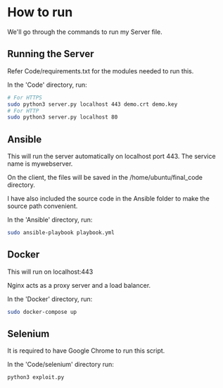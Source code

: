 # How to run 

We'll go through the commands to run my Server file.

## Running the Server

Refer Code/requirements.txt for the modules needed to run this.

In the 'Code' directory, run:

```bash
# For HTTPS
sudo python3 server.py localhost 443 demo.crt demo.key
# For HTTP
sudo python3 server.py localhost 80 
```
## Ansible

This will run the server automatically on localhost port 443. 
The service name is mywebserver.

On the client, the files will be saved in the /home/ubuntu/final_code directory. 

I have also included the source code in the Ansible folder to make the source path convenient. 

In the 'Ansible' directory, run:  
```bash
sudo ansible-playbook playbook.yml
```
## Docker

This will run on localhost:443

Nginx acts as a proxy server and a load balancer. 

In the 'Docker' directory, run:
```bash
sudo docker-compose up
```

## Selenium
It is required to have Google Chrome to run this script.

In the 'Code/selenium' directory run:
```bash
python3 exploit.py
```

